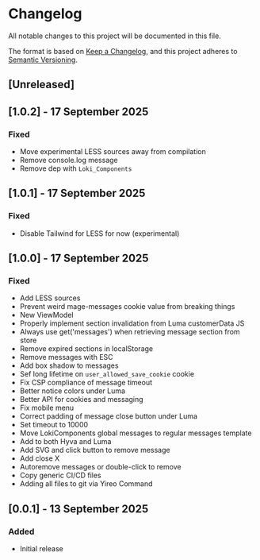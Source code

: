 # Changelog
All notable changes to this project will be documented in this file.

The format is based on [Keep a Changelog](https://keepachangelog.com/en/1.0.0/),
and this project adheres to [Semantic Versioning](https://semver.org/spec/v2.0.0.html).

## [Unreleased]

## [1.0.2] - 17 September 2025
### Fixed
- Move experimental LESS sources away from compilation
- Remove console.log message
- Remove dep with `Loki_Components`

## [1.0.1] - 17 September 2025
### Fixed
- Disable Tailwind for LESS for now (experimental)

## [1.0.0] - 17 September 2025
### Fixed
- Add LESS sources
- Prevent weird mage-messages cookie value from breaking things
- New ViewModel
- Properly implement section invalidation from Luma customerData JS
- Always use get('messages') when retrieving message section from store
- Remove expired sections in localStorage
- Remove messages with ESC
- Add box shadow to messages
- Sef long lifetime on `user_allowed_save_cookie` cookie
- Fix CSP compliance of message timeout
- Better notice colors under Luma
- Better API for cookies and messaging
- Fix mobile menu
- Correct padding of message close button under Luma
- Set timeout to 10000
- Move LokiComponents global messages to regular messages template
- Add to both Hyva and Luma
- Add SVG and click button to remove message
- Add close X
- Autoremove messages or double-click to remove
- Copy generic CI/CD files
- Adding all files to git via Yireo Command

## [0.0.1] - 13 September 2025
### Added
- Initial release
